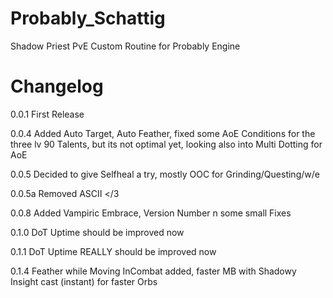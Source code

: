 Probably_Schattig
=================

Shadow Priest PvE Custom Routine for Probably Engine

Changelog
=================

0.0.1
First Release

0.0.4
Added Auto Target, Auto Feather, fixed some AoE Conditions for the three lv 90 Talents, but its not optimal yet, looking also into Multi Dotting for AoE

0.0.5
Decided to give Selfheal a try, mostly OOC for Grinding/Questing/w/e

0.0.5a
Removed ASCII </3

0.0.8
Added Vampiric Embrace, Version Number n some small Fixes

0.1.0
DoT Uptime should be improved now

0.1.1
DoT Uptime REALLY should be improved now

0.1.4
Feather while Moving InCombat added, faster MB with Shadowy Insight cast (instant) for faster Orbs
